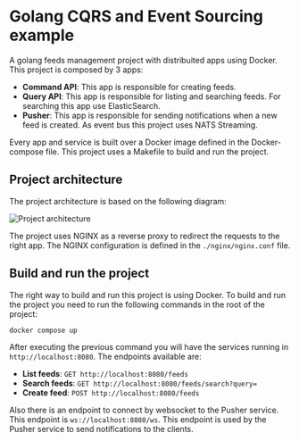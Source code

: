 # Golang CQRS and Event Sourcing example
A golang feeds management project with distribuited apps using Docker. This project is composed by 3 apps:
- **Command API**: This app is responsible for creating feeds.
- **Query API**: This app is responsible for listing and searching feeds. For searching this app use ElasticSearch.
- **Pusher**: This app is responsible for sending notifications when a new feed is created. As event bus this project uses NATS Streaming.

Every app and service is built over a Docker image defined in the Docker-compose file. This project uses a Makefile to build and run the project.

## Project architecture
The project architecture is based on the following diagram:

![Project architecture](arquitecture.jpg "Project architecture")

The project uses NGINX as a reverse proxy to redirect the requests to the right app. The NGINX configuration is defined in the ```./nginx/nginx.conf``` file.

## Build and run the project
The right way to build and run this project is using Docker. To build and run the project you need to run the following commands in the root of the project:
    
    docker compose up

After executing the previous command you will have the services running in ```http://localhost:8080```. The endpoints available are:
- **List feeds**: ```GET http://localhost:8080/feeds```
- **Search feeds**: ```GET http://localhost:8080/feeds/search?query=```
- **Create feed**: ```POST http://localhost:8080/feeds```

Also there is an endpoint to connect by websocket to the Pusher service. This endpoint is ```ws://localhost:8080/ws```. This endpoint is used by the Pusher service to send notifications to the clients.

